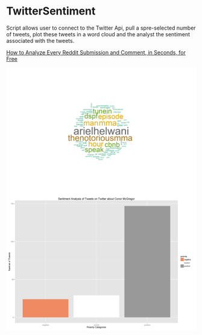 # TwitterSentiment

Script allows user to connect to the Twitter Api, pull a spre-selected number of tweets, plot these tweets in a word cloud and the analyst the sentiment associated with the tweets.

[How to Analyze Every Reddit Submission and Comment, in Seconds, for Free](http://minimaxir.com/2015/10/reddit-bigquery/)

<img src="https://raw.githubusercontent.com/MarcusoHanlon/TwitterSentiment/master/MachineLearningCloud.png" align="Left"/>
<img src="https://raw.githubusercontent.com/MarcusoHanlon/TwitterSentiment/master/Sentiment.png" align="middle"/>
